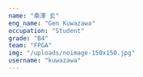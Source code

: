 ```yaml
---
name: "桑澤 玄"
eng_name: "Gen Kuwazawa"
occupation: "Student"
grade: "B4"
team: "FPGA"
img: "/uploads/noimage-150x150.jpg"
username: "kuwazawa"
---
```

